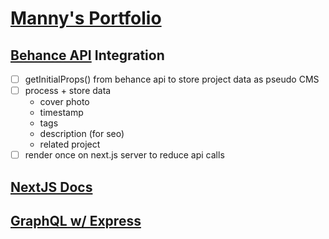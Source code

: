 # [Manny's Portfolio](https://manny-ikomi-portfolio.herokuapp.com)

## [Behance API](api.behance.com) Integration

- [ ] getInitialProps() from behance api to store project data as pseudo CMS
- [ ] process + store data
  - cover photo
  - timestamp
  - tags
  - description (for seo)
  - related project
- [ ] render once on next.js server to reduce api calls

## [NextJS Docs](https://nextjs.org/docs/)

## [GraphQL w/ Express](https://graphql.org/graphql-js/running-an-express-graphql-server/)
